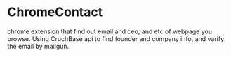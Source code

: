 ChromeContact
=============

chrome extension that find out email and ceo, and etc of webpage you browse. Using CruchBase api to find founder and company
info, and varify the email by mailgun.
